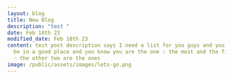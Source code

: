 ```yaml
---
layout: blog
title: New Blog
description: "test "
date: Feb 18th 23
modified_date: Feb 18th 23
content: t﻿est post description says I need a list for you guys and you have to
  be in a good place and you know you are the one ☝️ the most and the first one
  ☝️ the other two are the ones
image: /public/assets/images/lets-go.png
---
```

